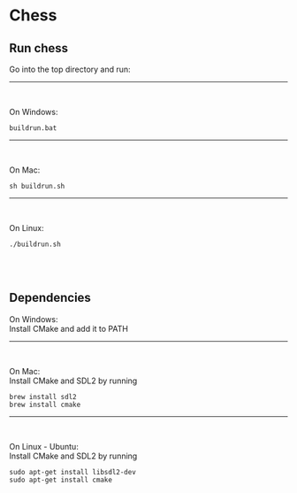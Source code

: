 # Chess

## Run chess
Go into the top directory and run:
<hr />
<br>

On Windows:
```
buildrun.bat
```
<hr />
<br>

On Mac:
```
sh buildrun.sh
```
<hr />
<br>

On Linux:
```
./buildrun.sh
```  
<br>
<br>

## Dependencies
On Windows:  
Install CMake and add it to PATH
<hr />
<br>

On Mac:  
Install CMake and SDL2 by running
```
brew install sdl2
brew install cmake
```
<hr />
<br>

On Linux - Ubuntu:  
Install CMake and SDL2 by running
```
sudo apt-get install libsdl2-dev
sudo apt-get install cmake
```


